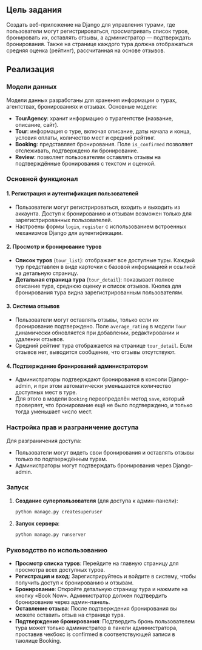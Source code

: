 ## Цель задания

Создать веб-приложение на Django для управления турами, где пользователи могут регистрироваться, просматривать список туров, бронировать их, оставлять отзывы, а администратор — подтверждать бронирования. Также на странице каждого тура должна отображаться средняя оценка (рейтинг), рассчитанная на основе отзывов.

## Реализация

### Модели данных

Модели данных разработаны для хранения информации о турах, агентствах, бронированиях и отзывах. Основные модели:

- **TourAgency**: хранит информацию о турагентстве (название, описание, сайт).
- **Tour**: информация о туре, включая описание, даты начала и конца, условия оплаты, количество мест и средний рейтинг.
- **Booking**: представляет бронирования. Поле `is_confirmed` позволяет отслеживать, подтверждено ли бронирование.
- **Review**: позволяет пользователям оставлять отзывы на подтверждённые бронирования с текстом и оценкой.

### Основной функционал

#### 1. **Регистрация и аутентификация пользователей**
   - Пользователи могут регистрироваться, входить и выходить из аккаунта. Доступ к бронированию и отзывам возможен только для зарегистрированных пользователей.
   - Настроены формы `login`, `register` с использованием встроенных механизмов Django для аутентификации.

#### 2. **Просмотр и бронирование туров**
   - **Список туров** (`tour_list`): отображает все доступные туры. Каждый тур представлен в виде карточки с базовой информацией и ссылкой на детальную страницу.
   - **Детальная страница тура** (`tour_detail`): показывает полное описание тура, среднюю оценку и список отзывов. Кнопка для бронирования тура видна зарегистрированным пользователям.

#### 3. **Система отзывов**
   - Пользователи могут оставлять отзывы, только если их бронирование подтверждено. Поле `average_rating` в модели `Tour` динамически обновляется при добавлении, редактировании и удалении отзывов.
   - Средний рейтинг тура отображается на странице `tour_detail`. Если отзывов нет, выводится сообщение, что отзывы отсутствуют.

#### 4. **Подтверждение бронирований администратором**
   - Администраторы подтверждают бронирования в консоли Django-admin, и при этом автоматически уменьшается количество доступных мест в туре.
   - Для этого в модели `Booking` переопределён метод `save`, который проверяет, что бронирование ещё не было подтверждено, и только тогда уменьшает число мест.

### Настройка прав и разграничение доступа

Для разграничения доступа:
- Пользователи могут видеть свои бронирования и оставлять отзывы только по подтверждённым турам.
- Администраторы могут подтверждать бронирования через Django-admin.

### Запуск

1. **Создание суперпользователя** (для доступа к админ-панели):
   ```bash
   python manage.py createsuperuser
   ```

2. **Запуск сервера**:
   ```bash
   python manage.py runserver
   ```

### Руководство по использованию

- **Просмотр списка туров**: Перейдите на главную страницу для просмотра всех доступных туров.
- **Регистрация и вход**: Зарегистрируйтесь и войдите в систему, чтобы получить доступ к бронированию и отзывам.
- **Бронирование**: Откройте детальную страницу тура и нажмите на кнопку «Book Now». Администратор должен подтвердить бронирование через админ-панель.
- **Оставление отзыва**: После подтверждения бронирования вы можете оставить отзыв на странице тура.
- **Подтверждение бронирования**: Подтвердить бронь пользователем тура может только администратор в панели администратора, проставив чекбокс is confirmed в соответствующей записи в таюлице Booking.